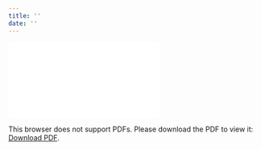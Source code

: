 ```yaml
---
title: ''
date: ''
---
```

<object data="/pdf/CV.pdf" type="application/pdf" width="700px" height="700px">
    <embed src="/pdf/CV.pdf">
        <p>This browser does not support PDFs. Please download the PDF to view it: <a href="/pdf/CV.pdf">Download PDF</a>.</p>
    </embed>
</object>